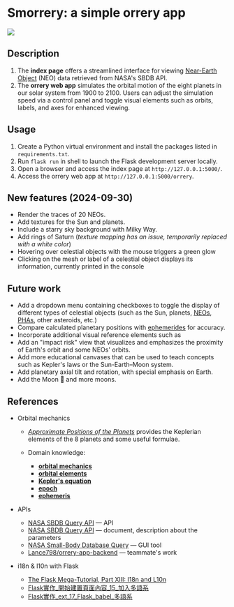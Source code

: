 # Smorrery: a simple orrery app

![](https://i.imgur.com/Ptd8Wc0.png)

## Description

1. The **index page** offers a streamlined interface for viewing [Near-Earth Object](https://en.wikipedia.org/wiki/Near-Earth_object) (NEO) data retrieved from NASA's SBDB API.
2. The **orrery web app** simulates the orbital motion of the eight planets in our solar system from 1900 to 2100. Users can adjust the simulation speed via a control panel and toggle visual elements such as orbits, labels, and axes for enhanced viewing. 

## Usage

1. Create a Python virtual environment and install the packages listed in `requirements.txt`.
2. Run `flask run` in shell to launch the Flask development server locally.
3. Open a browser and access the index page at `http://127.0.0.1:5000/`.
4. Access the orrery web app at `http://127.0.0.1:5000/orrery`.

## New features (2024-09-30)

- Render the traces of 20 NEOs.
- Add textures for the Sun and planets.
- Include a starry sky background with Milky Way.
- Add rings of Saturn (*texture mapping has an issue, temporarily replaced with a white color*)
- Hovering over celestial objects with the mouse triggers a green glow
- Clicking on the mesh or label of a celestial object displays its information, currently printed in the console

## Future work

- Add a dropdown menu containing checkboxes to toggle the display of different types of celestial objects (such as the Sun, planets, [NEOs](https://en.wikipedia.org/wiki/Near-Earth_object), [PHAs](https://en.wikipedia.org/wiki/Potentially_hazardous_object), other asteroids, etc.)
- Compare calculated planetary positions with [ephemerides](https://ssd.jpl.nasa.gov/planets/eph_export.html) for accuracy.
- Incorporate additional visual reference elements such as  
- Add an "impact risk" view that visualizes and emphasizes the proximity of Earth's orbit and some NEOs' orbits.
- Add more educational canvases that can be used to teach concepts such as Kepler's laws or the Sun-Earth–Moon system.
- Add planetary axial tilt and rotation, with special emphasis on Earth.
- Add the Moon 🌙 and more moons.

## References
- Orbital mechanics
    - [*Approximate Positions of the Planets*](https://ssd.jpl.nasa.gov/planets/approx_pos.html) provides the Keplerian elements of the 8 planets and some useful formulae.


    - Domain knowledge: 
        - [**orbital mechanics**](https://en.wikipedia.org/wiki/Orbital_mechanics)
        - [**orbital elements**](https://en.wikipedia.org/wiki/Orbital_elements)
        - [**Kepler's equation**](https://en.wikipedia.org/wiki/Kepler%27s_equation)
        - [**epoch**](https://en.wikipedia.org/wiki/Epoch_(astronomy))
        - [**ephemeris**](https://en.wikipedia.org/wiki/Ephemeris#Modern_ephemeris)

- APIs
    - [NASA SBDB Query API](https://ssd-api.jpl.nasa.gov/sbdb_query.api)  — API
    - [NASA SBDB Query API](https://ssd-api.jpl.nasa.gov/doc/sbdb_query.html) — document, description about the parameters
    - [NASA Small-Body Database Query](https://ssd.jpl.nasa.gov/tools/sbdb_query.html) — GUI tool 
    - [Lance798/orrery-app-backend](https://github.com/Lance798/orrery-app-backend) — teammate's work

- i18n & l10n with Flask
    - [The Flask Mega-Tutorial, Part XIII: I18n and L10n](https://blog.miguelgrinberg.com/post/the-flask-mega-tutorial-part-xiii-i18n-and-l10n)
    - [Flask實作_開始建置頁面內容_15_加入多語系](https://hackmd.io/@shaoeChen/Sydgiqsz7?type=view)
    - [Flask實作_ext_17_Flask_babel_多語系](https://hackmd.io/@shaoeChen/SyX5xZWz7?type=view)
